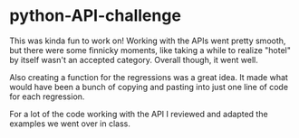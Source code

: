 # python-API-challenge

This was kinda fun to work on! Working with the APIs went pretty smooth, but there were some finnicky moments, like taking a while to realize "hotel" by itself wasn't an accepted category. Overall though, it went well.

Also creating a function for the regressions was a great idea. It made what would have been a bunch of copying and pasting into just one line of code for each regression. 

For a lot of the code working with the API I reviewed and adapted the examples we went over in class.
